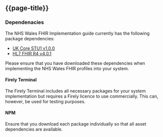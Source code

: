 ## {{page-title}}

### Dependenacies

The NHS Wales FHIR Implementation guide currently has the following package dependencies:

* [UK Core STU1 v1.0.0](https://simplifier.net/packages/fhir.r4.ukcore.stu1/1.0.0)
* [HL7 FHIR R4 v4.0.1](https://simplifier.net/packages/hl7.fhir.r4.core/4.0.1)

Please ensure that you have downloaded these dependencies when implementing the NHS Wales FHIR profiles into your system.

#### Firely Terminal

The Firely Terminal includes all necessary packages for your system implementation but requires a Firely licence to use commercially.  This can, however, be used for testing purposes.

#### NPM

Ensure that you download each package individually so that all asset dependencies are available.
